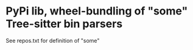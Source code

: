 # PyPi lib, wheel-bundling of "some" Tree-sitter bin parsers

See repos.txt for definition of "some"
